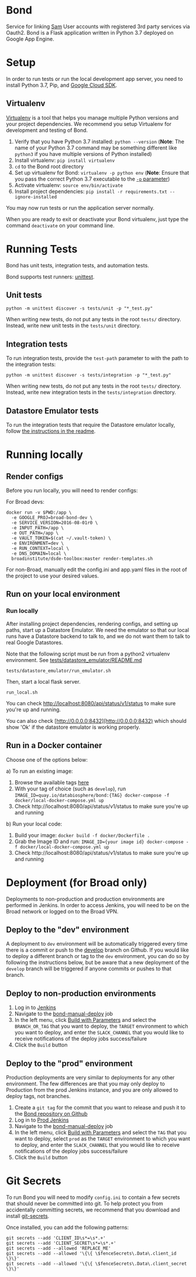 # Bond

Service for linking [Sam](https://github.com/broadinstitute/sam) User accounts with registered 3rd party services via
Oauth2. Bond is a Flask application written in Python 3.7 deployed on Google App Engine.

# Setup

In order to run tests or run the local development app server, you need to install Python 3.7, Pip, and [Google Cloud SDK](https://cloud.google.com/sdk/install).

## Virtualenv

[Virtualenv](https://virtualenv.pypa.io/en/stable/) is a tool that helps you manage multiple Python versions and your 
project dependencies.  We recommend you setup Virtualenv for development and testing of Bond.

1. Verify that you have Python 3.7 installed: `python --version`
(**Note**: The name of your Python 3.7 command may be something different like `python3` if you have multiple versions 
of Python installed)
1. Install virtualenv: `pip install virtualenv`
1. `cd` to the Bond root directory
1. Set up virtualenv for Bond: `virtualenv -p python env` 
(**Note**: Ensure that you pass the correct Python 3.7 executable to the [`-p` parameter](https://virtualenv.pypa.io/en/stable/reference/#cmdoption-p)) 
1. Activate virtualenv: `source env/bin/activate`
1. Install project dependencies: `pip install -r requirements.txt --ignore-installed`

You may now run tests or run the application server normally.

When you are ready to exit or deactivate your Bond virtualenv, just type the command `deactivate` on your command line.


# Running Tests

Bond has unit tests, integration tests, and automation tests. 

Bond supports test runners: [unittest](https://docs.python.org/3/library/unittest.html).

## Unit tests

`python -m unittest discover -s tests/unit -p "*_test.py"`

When writing new tests, do not put any tests in the root `tests/` directory.  Instead, write new unit tests in the 
`tests/unit` directory.

## Integration tests

To run integration tests, provide the `test-path` parameter to with the path to the integration tests:

`python -m unittest discover -s tests/integration -p "*_test.py"`

When writing new tests, do not put any tests in the root `tests/` directory.  Instead, write new integration tests in 
the `tests/integration` directory.

## Datastore Emulator tests
To run the integration tests that require the Datastore emulator locally, follow [the instructions in the readme](tests/datastore_emulator/README.md). 

# Running locally

## Render configs

Before you run locally, you will need to render configs:

For Broad devs:

```
docker run -v $PWD:/app \
  -e GOOGLE_PROJ=broad-bond-dev \
  -e SERVICE_VERSION=2016-08-01r0 \
  -e INPUT_PATH=/app \
  -e OUT_PATH=/app \
  -e VAULT_TOKEN=$(cat ~/.vault-token) \
  -e ENVIRONMENT=dev \
  -e RUN_CONTEXT=local \
  -e DNS_DOMAIN=local \
  broadinstitute/dsde-toolbox:master render-templates.sh
```
  
For non-Broad, manually edit the config.ini and app.yaml files in the root of the project to use your desired values.

## Run on your local environment

### Run locally
After installing project dependencies, rendering configs, and setting up paths, start up a Datastore Emulator. We need
the emulator so that our local runs have a Datastore backend to talk to, and we do not want them to talk to real Google
Datastores.

Note that the following script must be run from a python2 virtualenv environment. See
[tests/datastore_emulator/README.md](tests/datastore_emulator/README.md)

```tests/datastore_emulator/run_emulator.sh```

Then, start a local flask server.

```run_local.sh```

You can check [http://localhost:8080/api/status/v1/status](http://localhost:8080/api/status/v1/status) to make sure you're up and running.

You can also check [http://0.0.0.0:8432](http://0.0.0.0:8432) which should show 'Ok' if the datastore emulator is working properly.


## Run in a Docker container

Choose one of the options below:

a) To run an existing image:

1) Browse the available tags [here](https://quay.io/repository/databiosphere/bond?tag=latest&tab=tags)
2) With your tag of choice (such as `develop`), run `IMAGE_ID=quay.io/databiosphere/bond:{TAG} docker-compose -f docker/local-docker-compose.yml up`
3) Check http://localhost:8080/api/status/v1/status to make sure you're up and running

b) Run your local code:

1) Build your image: `docker build -f docker/Dockerfile .`
2) Grab the Image ID and run: `IMAGE_ID={your image id} docker-compose -f docker/local-docker-compose.yml up`
3) Check http://localhost:8080/api/status/v1/status to make sure you're up and running

# Deployment (for Broad only)

Deployments to non-production and production environments are performed in Jenkins.  In order to access Jenkins, you
will need to be on the Broad network or logged on to the Broad VPN.

## Deploy to the "dev" environment

A deployment to `dev` environment will be automatically triggered every time there is a commit or push to the 
[develop](https://github.com/DataBiosphere/bond/tree/develop) branch on Github.  If you would like to deploy a different 
branch or tag to the `dev` environment, you can do so by following the instructions below, but be aware that a new
deployment of the `develop` branch will be triggered if anyone commits or pushes to that branch.

## Deploy to non-production environments

1. Log in to [Jenkins](https://fc-jenkins.dsp-techops.broadinstitute.org/) 
1. Navigate to the [bond-manual-deploy](https://fc-jenkins.dsp-techops.broadinstitute.org/view/Indie%20Deploys/job/bond-manual-deploy/)
   job
1. In the left menu, click [Build with Parameters](https://fc-jenkins.dsp-techops.broadinstitute.org/view/Indie%20Deploys/job/bond-manual-deploy/build?delay=0sec)
   and select the `BRANCH_OR_TAG` that you want to deploy, the `TARGET` environment to which you want to deploy, and enter
   the `SLACK_CHANNEL` that you would like to receive notifications of the deploy jobs success/failure  
1. Click the `Build` button

## Deploy to the "prod" environment

Production deployments are very similar to deployments for any other environment.  The few differences are that you may 
only deploy to Production from the prod Jenkins instance, and you are only allowed to deploy tags, not branches.

1. Create a `git tag` for the commit that you want to release and push it to the [Bond repository on Github](https://github.com/DataBiosphere/bond)
1. Log in to [Prod Jenkins](https://fcprod-jenkins.dsp-techops.broadinstitute.org/)
1. Navigate to the [bond-manual-deploy](https://fcprod-jenkins.dsp-techops.broadinstitute.org/view/Indie%20Deploys/job/bond-manual-deploy/)
   job
1. In the left menu, click [Build with Parameters](https://fcprod-jenkins.dsp-techops.broadinstitute.org/view/Indie%20Deploys/job/bond-manual-deploy/build?delay=0sec)
   and select the `TAG` that you want to deploy, select `prod` as the `TARGET` environment to which you want to deploy, 
   and enter the `SLACK_CHANNEL` that you would like to receive notifications of the deploy 
   jobs success/failure  
1. Click the `Build` button

# Git Secrets

To run Bond you will need to modify `config.ini` to contain a few secrets that should never be committed into git.  To 
help protect you from accidentally committing secrets, we recommend that you download and install 
[git-secrets](https://github.com/awslabs/git-secrets).

Once installed, you can add the following patterns:

```
git secrets --add 'CLIENT_ID\s*=\s*.+'
git secrets --add 'CLIENT_SECRET\s*=\s*.+'
git secrets --add --allowed 'REPLACE_ME'
git secrets --add --allowed '\{\{ \$fenceSecrets\.Data\.client_id \}\}'
git secrets --add --allowed '\{\{ \$fenceSecrets\.Data\.client_secret \}\}'
```

